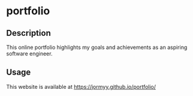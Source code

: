# portfolio

## Description
This online portfolio highlights my goals and achievements as an aspiring software engineer.

## Usage
This website is available at https://jormyy.github.io/portfolio/
